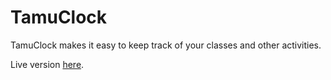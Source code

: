 # TamuClock
TamuClock makes it easy to keep track of your classes and other activities.

Live version [here](https://rsrickshaw.github.io/tamuclock/).
